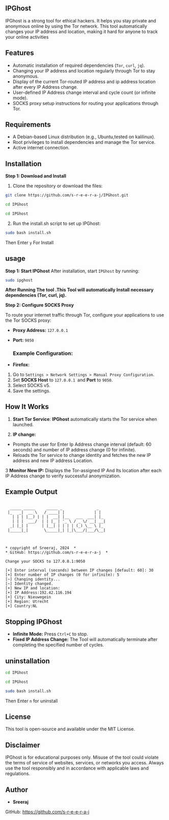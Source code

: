 
## IPGhost

IPGhost is a strong tool for ethical hackers. It helps you stay private and anonymous online by using the Tor network. This tool automatically changes your IP address and location, making it hard for anyone to track your online activities

## Features
- Automatic installation of required dependencies (`Tor`, `curl`, `jq`).
- Changing your IP address and location regularly through Tor to stay anonymous.
- Display of the current Tor-routed IP address and ip address location after every IP Address change.
- User-defined IP Address change interval and cycle count (or infinite mode).
- SOCKS proxy setup instructions for routing your applications through Tor.
## Requirements
- A Debian-based Linux distribution (e.g., Ubuntu,tested on kalilinux).
- Root privileges to install dependencies and manage the Tor service.
- Active internet connection.
## Installation
**Step 1: Download and Install**
1. Clone the repository or download the files:

```bash
git clone https://github.com/s-r-e-e-r-a-j/IPGhost.git
```
```bash
cd IPGhost
```
```bash
cd IPGhost
```
2. Run the install.sh script to set up IPGhost:

```bash
sudo bash install.sh
```
Then Enter `y` For Install

## usage
**Step 1: Start IPGhost**
After installation, start `IPGhost` by running:

```bash
sudo ipghost
```
**After Running The tool .This Tool will automatically Install necessary dependencies (Tor, curl, jq).**

**Step 2: Configure SOCKS Proxy**


To route your internet traffic through Tor, configure your applications to use the Tor SOCKS proxy:

- **Proxy Address:** `127.0.0.1`
- **Port:** `9050`

  
  ### Example Configuration:
- **Firefox:**

1. Go to `Settings > Network Settings > Manual Proxy Configuration`.
2. Set **SOCKS Host** to `127.0.0.1 `and **Port** to `9050`.
3. Select SOCKS v5.
4. Save the settings.

## How It Works
1. **Start Tor Service**: **IPGhost** automatically starts the Tor service when launched.

2. **IP change:**

- Prompts the user for Enter Ip Address change interval (default: 60 seconds) and number of IP address change (0 for infinite).
- Reloads the Tor service to change identity and fetches the new IP address and new IP address Location.

  
3 **Monitor New IP:** Displays the Tor-assigned IP And Its location after each IP Address change to verify successful anonymization.

## Example Output
```plaintext
     
  _____ _____     _____ _               _   
 |_   _|  __ \   / ____| |             | |  
   | | | |__) | | |  __| |__   ___  ___| |_ 
   | | |  ___/  | | |_ | '_ \ / _ \/ __| __|
  _| |_| |      | |__| | | | | (_) \__ \ |_ 
 |_____|_|       \_____|_| |_|\___/|___/\__|
                                            
                                            

* copyright of Sreeraj, 2024  *
* GitHub: https://github.com/s-r-e-e-r-a-j  *

Change your SOCKS to 127.0.0.1:9050

[+] Enter interval (seconds) between IP changes [default: 60]: 30
[+] Enter number of IP changes (0 for infinite): 5
[~] Changing identity...
[~] Identity changed.
[+] New IP and location:
[+] IP Address:192.42.116.194
[+] City: Nieuwegein
[+] Region: Utrecht
[+] Country:NL
```
## Stopping IPGhost
- **Infinite Mode:** Press `Ctrl+C` to stop.
- **Fixed IP Address Change:** The Tool will automatically terminate after completing the specified number of cycles.

## uninstallation
```bash
cd IPGhost
```
```bash
cd IPGhost
```
```bash
sudo bash install.sh
```
Then Enter `n` for uninstall
  
## License
This tool is open-source and available under the MIT License.


## Disclaimer
IPGhost is for educational purposes only. Misuse of the tool could violate the terms of service of websites, services, or networks you access. Always use the tool responsibly and in accordance with applicable laws and regulations.




## Author
- **Sreeraj**
  

GitHub: https://github.com/s-r-e-e-r-a-j
